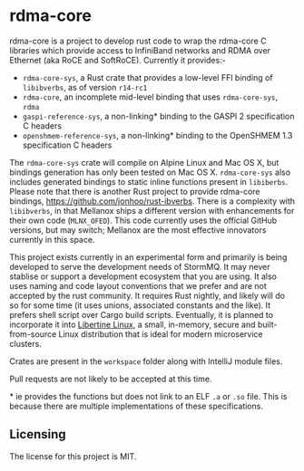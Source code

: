 # rdma-core

rdma-core is a project to develop rust code to wrap the rdma-core C libraries which provide access to InfiniBand networks and RDMA over Ethernet (aka RoCE and SoftRoCE). Currently it provides:-

* `rdma-core-sys`, a Rust crate that provides a low-level FFI binding of `libibverbs`, as of version `r14-rc1`
* `rdma-core`, an incomplete mid-level binding that uses `rdma-core-sys`, `rdma`
* `gaspi-reference-sys`, a non-linking\* binding to the GASPI 2 specification C headers
* `openshmem-reference-sys`, a non-linking\* binding to the OpenSHMEM 1.3 specification C headers

The `rdma-core-sys` crate will compile on Alpine Linux and Mac OS X, but bindings generation has only been tested on Mac OS X. `rdma-core-sys` also includes generated bindings to static inline functions present in `libiberbs`. Please note that there is another Rust project to provide rdma-core bindings, <https://github.com/jonhoo/rust-ibverbs>. There is a complexity with `libibverbs`, in that Mellanox ships a different version with enhancements for their own code (`MLNX_OFED`). This code currently uses the official GitHub versions, but may switch; Mellanox are the most effective innovators currently in this space.

This project exists currently in an experimental form and primarily is being developed to serve the development needs of StormMQ. It may never stablise or support a development ecosystem that you are using. It also uses naming and code layout conventions that we prefer and are not accepted by the rust community. It requires Rust nightly, and likely will do so for some time (it uses unions, associated constants and the like). It prefers shell script over Cargo build scripts. Eventually, it is planned to incorporate it into [Libertine Linux](https://github.com/libertine-linux), a small, in-memory, secure and built-from-source Linux distribution that is ideal for modern microservice clusters.

Crates are present in the `workspace` folder along with IntelliJ module files.

Pull requests are not likely to be accepted at this time.

\* ie provides the functions but does not link to an ELF `.a` or `.so` file. This is because there are multiple implementations of these specifications.

## Licensing

The license for this project is MIT.

